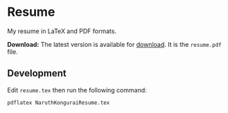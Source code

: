 # Resume

My resume in LaTeX and PDF formats.

**Download:** The latest version is available for [download](https://github.com/naruthk/resume/blob/main/NaruthKonguraiResume.pdf). It is the `resume.pdf` file.

## Development

Edit `resume.tex` then run the following command:

```bash
pdflatex NaruthKonguraiResume.tex
```
